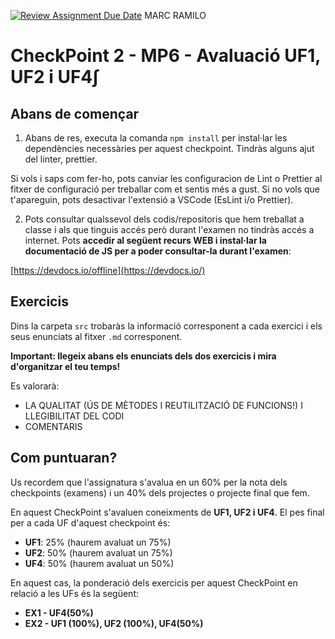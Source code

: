 [![Review Assignment Due Date](https://classroom.github.com/assets/deadline-readme-button-24ddc0f5d75046c5622901739e7c5dd533143b0c8e959d652212380cedb1ea36.svg)](https://classroom.github.com/a/Ulo6QYGL)
MARC RAMILO
# CheckPoint 2 - MP6 - Avaluació UF1, UF2 i UF4∫

## Abans de començar

1. Abans de res, executa la comanda `npm install` per instal·lar les dependències necessàries per aquest checkpoint. Tindràs alguns ajut del linter, prettier.

Si vols i saps com fer-ho, pots canviar les configuracion de Lint o Prettier al fitxer de configuració per treballar com et sentis més a gust. Si no vols que t'apareguin, pots desactivar l'extensió a VSCode (EsLint i/o Prettier).

2. Pots consultar qualssevol dels codis/repositoris que hem treballat a classe i als que tinguis accés però durant l'examen no tindràs accés a internet. Pots **accedir al següent recurs WEB i instal·lar la documentació de JS per a poder consultar-la durant l'examen**:

[https://devdocs.io/offline](https://devdocs.io/)

## Exercicis

Dins la carpeta `src` trobaràs la informació corresponent a cada exercici i els seus enunciats al fitxer `.md` corresponent.

**Important: llegeix abans els enunciats dels dos exercicis i mira d'organitzar el teu temps!**

Es valorarà:

- LA QUALITAT (ÚS DE MÈTODES I REUTILITZACIÓ DE FUNCIONS!) I LLEGIBILITAT DEL CODI
- COMENTARIS

## Com puntuaran?

Us recordem que l'assignatura s'avalua en un 60% per la nota dels checkpoints (examens) i un 40% dels projectes o projecte final que fem.

En aquest CheckPoint s'avaluen coneixments de **UF1, UF2 i UF4**. El pes final per a cada UF d'aquest checkpoint és:

- **UF1**: 25% (haurem avaluat un 75%)
- **UF2**: 50% (haurem avaluat un 75%)
- **UF4**: 50% (haurem avaluat un 50%)

En aquest cas, la ponderació dels exercicis per aquest CheckPoint en relació a les UFs és la següent:

- **EX1 - UF4(50%)**
- **EX2 - UF1 (100%), UF2 (100%), UF4(50%)**
